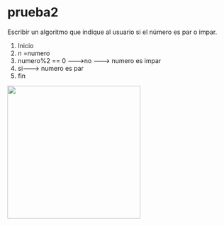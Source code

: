 # prueba2

Escribir un algoritmo que indique al usuario si el número es par o impar.

1. Inicio
2. n =numero
3. numero%2 == 0 --->no ---> numero es impar
4. si---> numero es par
5. fin
<img src="http://i68.tinypic.com/hwmmut.jpg" width="300">